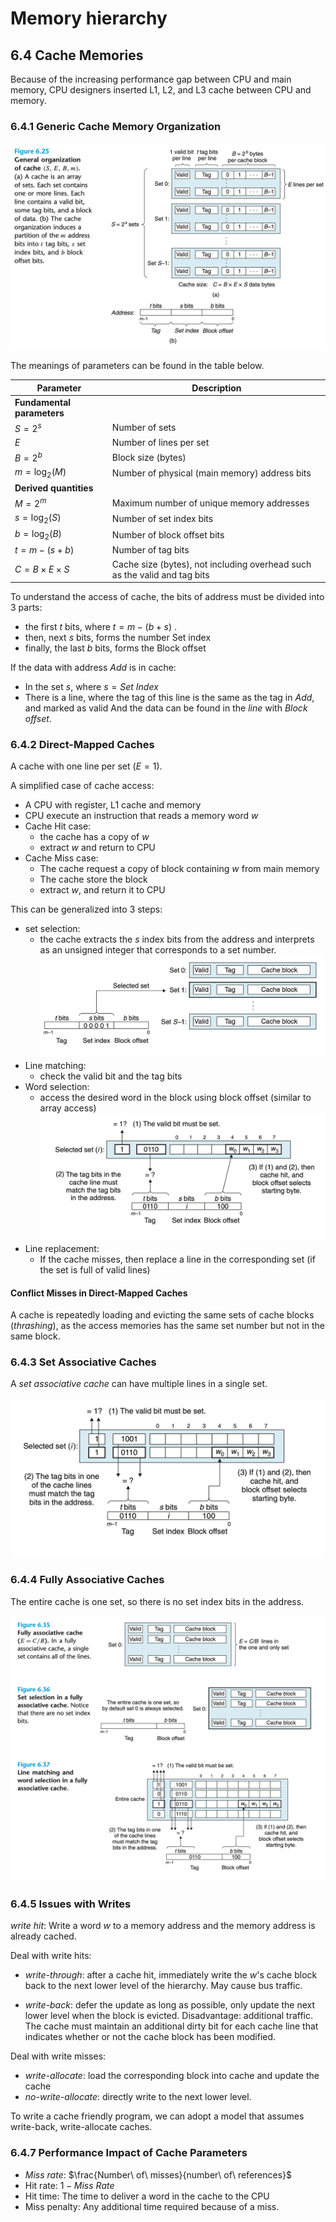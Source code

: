 # Memory hierarchy
## 6.4 Cache Memories

Because of the increasing performance gap between CPU and main memory, CPU designers inserted L1, L2, and L3 cache between CPU and memory.

### 6.4.1 Generic Cache Memory Organization
![](figures/figure6.25_general_organization_of_cache.png)

The meanings of parameters can be found in the table below.

| Parameter | Description | 
|---|---| 
| **Fundamental parameters** | | 
| $S = 2^s$ | Number of sets | 
| $E$ | Number of lines per set | 
| $B = 2^b$ | Block size (bytes) | 
| $m = \log_2(M)$ | Number of physical (main memory) address bits | 
| **Derived quantities** | | 
| $M = 2^m$ | Maximum number of unique memory addresses | 
| $s = \log_2(S)$ | Number of set index bits | 
| $b = \log_2(B)$ | Number of block offset bits | 
| $t = m - (s + b)$ | Number of tag bits | 
| $C = B \times E \times S$ | Cache size (bytes), not including overhead such as the valid and tag bits |

To understand the access of cache, the bits of address must be divided into 3 parts: 
+ the first $t$ bits, where $t = m− (b + s)$ . 
+ then, next $s$ bits, forms the number Set index
+ finally, the last $b$ bits, forms the Block offset

If the data with address $Add$ is in cache:
+ In the set $s$, where $s = Set\ Index$
+ There is a line, where the tag of this line is the same as the tag in $Add$, and marked as valid
And the data can be found in the *line* with *Block offset*.


### 6.4.2 Direct-Mapped Caches

A cache with one line per set ($E = 1$).

A simplified case of cache access:
+ A CPU with register, L1 cache and memory
+ CPU execute an instruction that reads a memory word $w$
+ Cache Hit case: 
	+ the cache has a copy of $w$
	+ extract $w$ and return to CPU
+ Cache Miss case: 
	+ The cache request a copy of block containing $w$ from main memory
	+ The cache store the block
	+ extract $w$, and return it to CPU

This can be generalized into 3 steps:
+ set selection:
	+ the cache extracts the $s$ index bits from the address and interprets as an unsigned integer that corresponds to a set number.
 ![](figures/figure6.28_direct-mapped_set_selection.png)
 + Line matching: 
	 + check the valid bit and the tag bits
+ Word selection:
	+ access the desired word in the block using block offset (similar to array access)
![](figures/figure6.29_direct-mapped_line_matching_and_word_selection.png)
+ Line replacement:
	+ If the cache misses, then replace a line in the corresponding set (if the set is full of valid lines)

#### Conflict Misses in Direct-Mapped Caches
A cache is repeatedly loading and evicting the same sets of cache blocks (*thrashing*), as the access memories has the same set number but not in the same block.

### 6.4.3 Set Associative Caches
A *set associative cache* can have multiple lines in a single set.

![](figures/figure6.34_line_matching_in_associative_cache.png)
### 6.4.4 Fully Associative Caches
The entire cache is one set, so there is no set index bits in the address.

![](figures/figure6.35_through_figure6.37_fully_associative_memory.png)

### 6.4.5 Issues with Writes
*write hit*: Write a word $w$ to a memory address and the memory address is already cached.

Deal with write hits:
+ *write-through*: after a cache hit, immediately write the $w$'s cache block back to the next lower level of the hierarchy. May cause bus traffic.

+ *write-back*: defer the update as long as possible, only update the next lower level when the block is evicted. Disadvantage: additional traffic. The cache must maintain an additional dirty bit for each cache line that indicates whether or not the cache block has been modified.

Deal with write misses:
+ *write-allocate*: load the corresponding block into cache and update the cache
+ *no-write-allocate*: directly write to the next lower level.

To write a cache friendly program, we can adopt a model that assumes write-back, write-allocate caches.

### 6.4.7 Performance Impact of Cache Parameters
+ *Miss rate*: $\frac{Number\ of\ misses}{number\ of\ references}$
+ Hit rate: $1-Miss\ Rate$
+ Hit time: The time to deliver a word in the cache to the CPU
+ Miss penalty: Any additional time required because of a miss.




